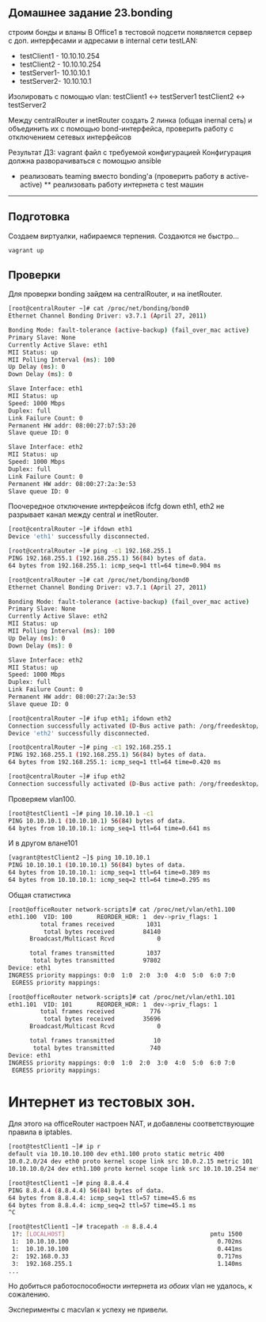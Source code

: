 ## Домашнее задание 23.bonding
строим бонды и вланы
В Office1 в тестовой подсети появляется сервер с доп. интерфесами и адресами в internal сети testLAN:
- testClient1 - 10.10.10.254
- testClient2 - 10.10.10.254
- testServer1- 10.10.10.1
- testServer2- 10.10.10.1

Изолировать с помощью vlan:
testClient1 <-> testServer1
testClient2 <-> testServer2

Между centralRouter и inetRouter создать 2 линка (общая inernal сеть) и объединить их с помощью bond-интерфейса,
проверить работу c отключением сетевых интерфейсов

Результат ДЗ: vagrant файл с требуемой конфигурацией
Конфигурация должна разворачиваться с помощью ansible

* реализовать teaming вместо bonding'а (проверить работу в active-active)
** реализовать работу интернета с test машин 
---


## Подготовка
Создаем виртуалки, набираемся терпения. Создаются не быстро...
```bash
vagrant up
```
## Проверки

Для проверки bonding зайдем на centralRouter, и на inetRouter. 

```bash
[root@centralRouter ~]# cat /proc/net/bonding/bond0
Ethernet Channel Bonding Driver: v3.7.1 (April 27, 2011)

Bonding Mode: fault-tolerance (active-backup) (fail_over_mac active)
Primary Slave: None
Currently Active Slave: eth1
MII Status: up
MII Polling Interval (ms): 100
Up Delay (ms): 0
Down Delay (ms): 0

Slave Interface: eth1
MII Status: up
Speed: 1000 Mbps
Duplex: full
Link Failure Count: 0
Permanent HW addr: 08:00:27:b7:53:20
Slave queue ID: 0

Slave Interface: eth2
MII Status: up
Speed: 1000 Mbps
Duplex: full
Link Failure Count: 0
Permanent HW addr: 08:00:27:2a:3e:53
Slave queue ID: 0
```

Поочередное отключение интерфейсов ifcfg down eth1, eth2 не разрывает канал между central и inetRouter.

```bash
[root@centralRouter ~]# ifdown eth1
Device 'eth1' successfully disconnected.

[root@centralRouter ~]# ping -c1 192.168.255.1
PING 192.168.255.1 (192.168.255.1) 56(84) bytes of data.
64 bytes from 192.168.255.1: icmp_seq=1 ttl=64 time=0.904 ms

[root@centralRouter ~]# cat /proc/net/bonding/bond0
Ethernet Channel Bonding Driver: v3.7.1 (April 27, 2011)

Bonding Mode: fault-tolerance (active-backup) (fail_over_mac active)
Primary Slave: None
Currently Active Slave: eth2
MII Status: up
MII Polling Interval (ms): 100
Up Delay (ms): 0
Down Delay (ms): 0

Slave Interface: eth2
MII Status: up
Speed: 1000 Mbps
Duplex: full
Link Failure Count: 0
Permanent HW addr: 08:00:27:2a:3e:53
Slave queue ID: 0

[root@centralRouter ~]# ifup eth1; ifdown eth2
Connection successfully activated (D-Bus active path: /org/freedesktop/NetworkManager/ActiveConnection/12)
Device 'eth2' successfully disconnected.

[root@centralRouter ~]# ping -c1 192.168.255.1
PING 192.168.255.1 (192.168.255.1) 56(84) bytes of data.
64 bytes from 192.168.255.1: icmp_seq=1 ttl=64 time=0.420 ms

[root@centralRouter ~]# ifup eth2
Connection successfully activated (D-Bus active path: /org/freedesktop/NetworkManager/ActiveConnection/13)
```

Проверяем vlan100. 
```bash
[root@testClient1 ~]# ping 10.10.10.1 -c1
PING 10.10.10.1 (10.10.10.1) 56(84) bytes of data.
64 bytes from 10.10.10.1: icmp_seq=1 ttl=64 time=0.641 ms
```

И в другом влане101

```bash
[vagrant@testClient2 ~]$ ping 10.10.10.1
PING 10.10.10.1 (10.10.10.1) 56(84) bytes of data.
64 bytes from 10.10.10.1: icmp_seq=1 ttl=64 time=0.389 ms
64 bytes from 10.10.10.1: icmp_seq=2 ttl=64 time=0.295 ms
```

Общая статистика 

```bash
[root@officeRouter network-scripts]# cat /proc/net/vlan/eth1.100
eth1.100  VID: 100       REORDER_HDR: 1  dev->priv_flags: 1
         total frames received         1031
          total bytes received        84140
      Broadcast/Multicast Rcvd            0

      total frames transmitted         1037
       total bytes transmitted        97802
Device: eth1
INGRESS priority mappings: 0:0  1:0  2:0  3:0  4:0  5:0  6:0 7:0
 EGRESS priority mappings:

[root@officeRouter network-scripts]# cat /proc/net/vlan/eth1.101
eth1.101  VID: 101       REORDER_HDR: 1  dev->priv_flags: 1
         total frames received          776
          total bytes received        35696
      Broadcast/Multicast Rcvd            0

      total frames transmitted           10
       total bytes transmitted          740
Device: eth1
INGRESS priority mappings: 0:0  1:0  2:0  3:0  4:0  5:0  6:0 7:0
 EGRESS priority mappings:
```


# Интернет из тестовых зон. 

Для этого на officeRouter настроен NAT, и добавлены соответствующие правила в iptables.

```bash
[root@testClient1 ~]# ip r
default via 10.10.10.100 dev eth1.100 proto static metric 400
10.0.2.0/24 dev eth0 proto kernel scope link src 10.0.2.15 metric 101
10.10.10.0/24 dev eth1.100 proto kernel scope link src 10.10.10.254 metric 400

[root@testClient1 ~]# ping 8.8.4.4
PING 8.8.4.4 (8.8.4.4) 56(84) bytes of data.
64 bytes from 8.8.4.4: icmp_seq=1 ttl=57 time=45.6 ms
64 bytes from 8.8.4.4: icmp_seq=2 ttl=57 time=45.1 ms
^C

[root@testClient1 ~]# tracepath -n 8.8.4.4
 1?: [LOCALHOST]                                         pmtu 1500
 1:  10.10.10.100                                          0.702ms
 1:  10.10.10.100                                          0.441ms
 2:  192.168.0.33                                          0.717ms
 3:  192.168.255.1                                         1.140ms
...
```

Но добиться работоспособности интернета из _обоих_ vlan не удалось, к сожалению. 

Эксперименты с macvlan к успеху не привели.

